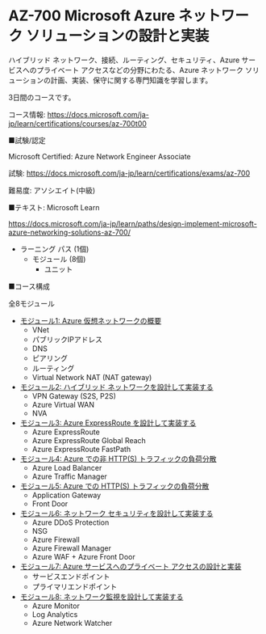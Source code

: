 # AZ-700 Microsoft Azure ネットワーク ソリューションの設計と実装

ハイブリッド ネットワーク、接続、ルーティング、セキュリティ、Azure サービスへのプライベート アクセスなどの分野にわたる、Azure ネットワーク ソリューションの計画、実装、保守に関する専門知識を学習します。

3日間のコースです。

コース情報: https://docs.microsoft.com/ja-jp/learn/certifications/courses/az-700t00

■試験/認定

Microsoft Certified: Azure Network Engineer Associate

試験: https://docs.microsoft.com/ja-jp/learn/certifications/exams/az-700

難易度: アソシエイト(中級)

■テキスト: Microsoft Learn

<!--
コレクション: https://aka.ms/CourseAZ-700
-->

https://docs.microsoft.com/ja-jp/learn/paths/design-implement-microsoft-azure-networking-solutions-az-700/

- ラーニング パス (1個)
  - モジュール (8個)
    - ユニット

■コース構成

全8モジュール

- [モジュール1: Azure 仮想ネットワークの概要](m01.md)
  - VNet
  - パブリックIPアドレス
  - DNS
  - ピアリング
  - ルーティング
  - Virtual Network NAT (NAT gateway)
- [モジュール2: ハイブリッド ネットワークを設計して実装する](m02.md)
  - VPN Gateway (S2S, P2S)
  - Azure Virtual WAN
  - NVA
- [モジュール3: Azure ExpressRoute を設計して実装する](m03.md)
  - Azure ExpressRoute
  - Azure ExpressRoute Global Reach
  - Azure ExpressRoute FastPath
- [モジュール4: Azure での非 HTTP(S) トラフィックの負荷分散](m04.md)
  - Azure Load Balancer
  - Azure Traffic Manager
- [モジュール5: Azure での HTTP(S) トラフィックの負荷分散](m05.md)
  - Application Gateway
  - Front Door
- [モジュール6: ネットワーク セキュリティを設計して実装する](m06.md)
  - Azure DDoS Protection
  - NSG
  - Azure Firewall
  - Azure Firewall Manager
  - Azure WAF + Azure Front Door
- [モジュール7: Azure サービスへのプライベート アクセスの設計と実装](m07.md)
  - サービスエンドポイント
  - プライマリエンドポイント
- [モジュール8: ネットワーク監視を設計して実装する](m08.md)
  - Azure Monitor
  - Log Analytics
  - Azure Network Watcher
